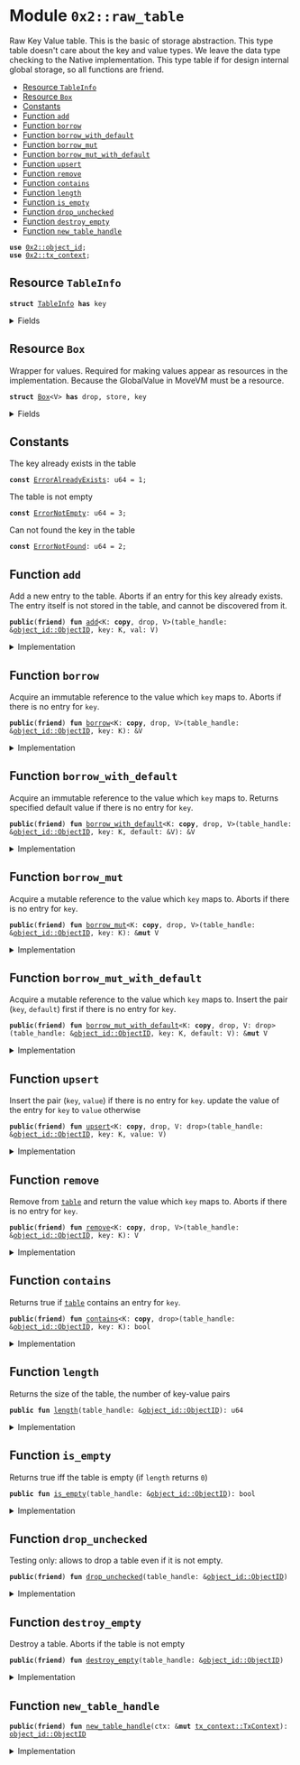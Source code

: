 
<a name="0x2_raw_table"></a>

# Module `0x2::raw_table`

Raw Key Value table. This is the basic of storage abstraction.
This type table doesn't care about the key and value types. We leave the data type checking to the Native implementation.
This type table if for design internal global storage, so all functions are friend.


-  [Resource `TableInfo`](#0x2_raw_table_TableInfo)
-  [Resource `Box`](#0x2_raw_table_Box)
-  [Constants](#@Constants_0)
-  [Function `add`](#0x2_raw_table_add)
-  [Function `borrow`](#0x2_raw_table_borrow)
-  [Function `borrow_with_default`](#0x2_raw_table_borrow_with_default)
-  [Function `borrow_mut`](#0x2_raw_table_borrow_mut)
-  [Function `borrow_mut_with_default`](#0x2_raw_table_borrow_mut_with_default)
-  [Function `upsert`](#0x2_raw_table_upsert)
-  [Function `remove`](#0x2_raw_table_remove)
-  [Function `contains`](#0x2_raw_table_contains)
-  [Function `length`](#0x2_raw_table_length)
-  [Function `is_empty`](#0x2_raw_table_is_empty)
-  [Function `drop_unchecked`](#0x2_raw_table_drop_unchecked)
-  [Function `destroy_empty`](#0x2_raw_table_destroy_empty)
-  [Function `new_table_handle`](#0x2_raw_table_new_table_handle)


<pre><code><b>use</b> <a href="object_id.md#0x2_object_id">0x2::object_id</a>;
<b>use</b> <a href="tx_context.md#0x2_tx_context">0x2::tx_context</a>;
</code></pre>



<a name="0x2_raw_table_TableInfo"></a>

## Resource `TableInfo`



<pre><code><b>struct</b> <a href="raw_table.md#0x2_raw_table_TableInfo">TableInfo</a> <b>has</b> key
</code></pre>



<details>
<summary>Fields</summary>


<dl>
<dt>
<code>state_root: <b>address</b></code>
</dt>
<dd>

</dd>
<dt>
<code>size: u64</code>
</dt>
<dd>

</dd>
</dl>


</details>

<a name="0x2_raw_table_Box"></a>

## Resource `Box`

Wrapper for values. Required for making values appear as resources in the implementation.
Because the GlobalValue in MoveVM must be a resource.


<pre><code><b>struct</b> <a href="raw_table.md#0x2_raw_table_Box">Box</a>&lt;V&gt; <b>has</b> drop, store, key
</code></pre>



<details>
<summary>Fields</summary>


<dl>
<dt>
<code>val: V</code>
</dt>
<dd>

</dd>
</dl>


</details>

<a name="@Constants_0"></a>

## Constants


<a name="0x2_raw_table_ErrorAlreadyExists"></a>

The key already exists in the table


<pre><code><b>const</b> <a href="raw_table.md#0x2_raw_table_ErrorAlreadyExists">ErrorAlreadyExists</a>: u64 = 1;
</code></pre>



<a name="0x2_raw_table_ErrorNotEmpty"></a>

The table is not empty


<pre><code><b>const</b> <a href="raw_table.md#0x2_raw_table_ErrorNotEmpty">ErrorNotEmpty</a>: u64 = 3;
</code></pre>



<a name="0x2_raw_table_ErrorNotFound"></a>

Can not found the key in the table


<pre><code><b>const</b> <a href="raw_table.md#0x2_raw_table_ErrorNotFound">ErrorNotFound</a>: u64 = 2;
</code></pre>



<a name="0x2_raw_table_add"></a>

## Function `add`

Add a new entry to the table. Aborts if an entry for this
key already exists. The entry itself is not stored in the
table, and cannot be discovered from it.


<pre><code><b>public</b>(<b>friend</b>) <b>fun</b> <a href="raw_table.md#0x2_raw_table_add">add</a>&lt;K: <b>copy</b>, drop, V&gt;(table_handle: &<a href="object_id.md#0x2_object_id_ObjectID">object_id::ObjectID</a>, key: K, val: V)
</code></pre>



<details>
<summary>Implementation</summary>


<pre><code><b>public</b>(<b>friend</b>) <b>fun</b> <a href="raw_table.md#0x2_raw_table_add">add</a>&lt;K: <b>copy</b> + drop, V&gt;(table_handle: &ObjectID, key: K, val: V) {
    <a href="raw_table.md#0x2_raw_table_add_box">add_box</a>&lt;K, V, <a href="raw_table.md#0x2_raw_table_Box">Box</a>&lt;V&gt;&gt;(table_handle, key, <a href="raw_table.md#0x2_raw_table_Box">Box</a> {val} )
}
</code></pre>



</details>

<a name="0x2_raw_table_borrow"></a>

## Function `borrow`

Acquire an immutable reference to the value which <code>key</code> maps to.
Aborts if there is no entry for <code>key</code>.


<pre><code><b>public</b>(<b>friend</b>) <b>fun</b> <a href="raw_table.md#0x2_raw_table_borrow">borrow</a>&lt;K: <b>copy</b>, drop, V&gt;(table_handle: &<a href="object_id.md#0x2_object_id_ObjectID">object_id::ObjectID</a>, key: K): &V
</code></pre>



<details>
<summary>Implementation</summary>


<pre><code><b>public</b>(<b>friend</b>) <b>fun</b> <a href="raw_table.md#0x2_raw_table_borrow">borrow</a>&lt;K: <b>copy</b> + drop, V&gt;(table_handle: &ObjectID, key: K): &V {
    &<a href="raw_table.md#0x2_raw_table_borrow_box">borrow_box</a>&lt;K, V, <a href="raw_table.md#0x2_raw_table_Box">Box</a>&lt;V&gt;&gt;(table_handle, key).val
}
</code></pre>



</details>

<a name="0x2_raw_table_borrow_with_default"></a>

## Function `borrow_with_default`

Acquire an immutable reference to the value which <code>key</code> maps to.
Returns specified default value if there is no entry for <code>key</code>.


<pre><code><b>public</b>(<b>friend</b>) <b>fun</b> <a href="raw_table.md#0x2_raw_table_borrow_with_default">borrow_with_default</a>&lt;K: <b>copy</b>, drop, V&gt;(table_handle: &<a href="object_id.md#0x2_object_id_ObjectID">object_id::ObjectID</a>, key: K, default: &V): &V
</code></pre>



<details>
<summary>Implementation</summary>


<pre><code><b>public</b>(<b>friend</b>) <b>fun</b> <a href="raw_table.md#0x2_raw_table_borrow_with_default">borrow_with_default</a>&lt;K: <b>copy</b> + drop, V&gt;(table_handle: &ObjectID, key: K, default: &V): &V {
    <b>if</b> (!<a href="raw_table.md#0x2_raw_table_contains">contains</a>&lt;K&gt;(table_handle, <b>copy</b> key)) {
        default
    } <b>else</b> {
        <a href="raw_table.md#0x2_raw_table_borrow">borrow</a>(table_handle, <b>copy</b> key)
    }
}
</code></pre>



</details>

<a name="0x2_raw_table_borrow_mut"></a>

## Function `borrow_mut`

Acquire a mutable reference to the value which <code>key</code> maps to.
Aborts if there is no entry for <code>key</code>.


<pre><code><b>public</b>(<b>friend</b>) <b>fun</b> <a href="raw_table.md#0x2_raw_table_borrow_mut">borrow_mut</a>&lt;K: <b>copy</b>, drop, V&gt;(table_handle: &<a href="object_id.md#0x2_object_id_ObjectID">object_id::ObjectID</a>, key: K): &<b>mut</b> V
</code></pre>



<details>
<summary>Implementation</summary>


<pre><code><b>public</b>(<b>friend</b>) <b>fun</b> <a href="raw_table.md#0x2_raw_table_borrow_mut">borrow_mut</a>&lt;K: <b>copy</b> + drop, V&gt;(table_handle: &ObjectID, key: K): &<b>mut</b> V {
    &<b>mut</b> <a href="raw_table.md#0x2_raw_table_borrow_box_mut">borrow_box_mut</a>&lt;K, V, <a href="raw_table.md#0x2_raw_table_Box">Box</a>&lt;V&gt;&gt;(table_handle, key).val
}
</code></pre>



</details>

<a name="0x2_raw_table_borrow_mut_with_default"></a>

## Function `borrow_mut_with_default`

Acquire a mutable reference to the value which <code>key</code> maps to.
Insert the pair (<code>key</code>, <code>default</code>) first if there is no entry for <code>key</code>.


<pre><code><b>public</b>(<b>friend</b>) <b>fun</b> <a href="raw_table.md#0x2_raw_table_borrow_mut_with_default">borrow_mut_with_default</a>&lt;K: <b>copy</b>, drop, V: drop&gt;(table_handle: &<a href="object_id.md#0x2_object_id_ObjectID">object_id::ObjectID</a>, key: K, default: V): &<b>mut</b> V
</code></pre>



<details>
<summary>Implementation</summary>


<pre><code><b>public</b>(<b>friend</b>) <b>fun</b> <a href="raw_table.md#0x2_raw_table_borrow_mut_with_default">borrow_mut_with_default</a>&lt;K: <b>copy</b> + drop, V: drop&gt;(table_handle: &ObjectID, key: K, default: V): &<b>mut</b> V {
    <b>if</b> (!<a href="raw_table.md#0x2_raw_table_contains">contains</a>&lt;K&gt;(table_handle, <b>copy</b> key)) {
        <a href="raw_table.md#0x2_raw_table_add">add</a>(table_handle, <b>copy</b> key, default)
    };
    <a href="raw_table.md#0x2_raw_table_borrow_mut">borrow_mut</a>(table_handle, key)
}
</code></pre>



</details>

<a name="0x2_raw_table_upsert"></a>

## Function `upsert`

Insert the pair (<code>key</code>, <code>value</code>) if there is no entry for <code>key</code>.
update the value of the entry for <code>key</code> to <code>value</code> otherwise


<pre><code><b>public</b>(<b>friend</b>) <b>fun</b> <a href="raw_table.md#0x2_raw_table_upsert">upsert</a>&lt;K: <b>copy</b>, drop, V: drop&gt;(table_handle: &<a href="object_id.md#0x2_object_id_ObjectID">object_id::ObjectID</a>, key: K, value: V)
</code></pre>



<details>
<summary>Implementation</summary>


<pre><code><b>public</b>(<b>friend</b>) <b>fun</b> <a href="raw_table.md#0x2_raw_table_upsert">upsert</a>&lt;K: <b>copy</b> + drop, V: drop&gt;(table_handle: &ObjectID, key: K, value: V) {
    <b>if</b> (!<a href="raw_table.md#0x2_raw_table_contains">contains</a>&lt;K&gt;(table_handle, <b>copy</b> key)) {
        <a href="raw_table.md#0x2_raw_table_add">add</a>(table_handle, <b>copy</b> key, value)
    } <b>else</b> {
        <b>let</b> ref = <a href="raw_table.md#0x2_raw_table_borrow_mut">borrow_mut</a>(table_handle, key);
        *ref = value;
    };
}
</code></pre>



</details>

<a name="0x2_raw_table_remove"></a>

## Function `remove`

Remove from <code><a href="table.md#0x2_table">table</a></code> and return the value which <code>key</code> maps to.
Aborts if there is no entry for <code>key</code>.


<pre><code><b>public</b>(<b>friend</b>) <b>fun</b> <a href="raw_table.md#0x2_raw_table_remove">remove</a>&lt;K: <b>copy</b>, drop, V&gt;(table_handle: &<a href="object_id.md#0x2_object_id_ObjectID">object_id::ObjectID</a>, key: K): V
</code></pre>



<details>
<summary>Implementation</summary>


<pre><code><b>public</b>(<b>friend</b>) <b>fun</b> <a href="raw_table.md#0x2_raw_table_remove">remove</a>&lt;K: <b>copy</b> + drop, V&gt;(table_handle: &ObjectID, key: K): V {
    <b>let</b> <a href="raw_table.md#0x2_raw_table_Box">Box</a> { val } = <a href="raw_table.md#0x2_raw_table_remove_box">remove_box</a>&lt;K, V, <a href="raw_table.md#0x2_raw_table_Box">Box</a>&lt;V&gt;&gt;(table_handle, key);
    val
}
</code></pre>



</details>

<a name="0x2_raw_table_contains"></a>

## Function `contains`

Returns true if <code><a href="table.md#0x2_table">table</a></code> contains an entry for <code>key</code>.


<pre><code><b>public</b>(<b>friend</b>) <b>fun</b> <a href="raw_table.md#0x2_raw_table_contains">contains</a>&lt;K: <b>copy</b>, drop&gt;(table_handle: &<a href="object_id.md#0x2_object_id_ObjectID">object_id::ObjectID</a>, key: K): bool
</code></pre>



<details>
<summary>Implementation</summary>


<pre><code><b>public</b>(<b>friend</b>) <b>fun</b> <a href="raw_table.md#0x2_raw_table_contains">contains</a>&lt;K: <b>copy</b> + drop&gt;(table_handle: &ObjectID, key: K): bool {
    <a href="raw_table.md#0x2_raw_table_contains_box">contains_box</a>&lt;K&gt;(table_handle, key)
}
</code></pre>



</details>

<a name="0x2_raw_table_length"></a>

## Function `length`

Returns the size of the table, the number of key-value pairs


<pre><code><b>public</b> <b>fun</b> <a href="raw_table.md#0x2_raw_table_length">length</a>(table_handle: &<a href="object_id.md#0x2_object_id_ObjectID">object_id::ObjectID</a>): u64
</code></pre>



<details>
<summary>Implementation</summary>


<pre><code><b>public</b> <b>fun</b> <a href="raw_table.md#0x2_raw_table_length">length</a>(table_handle: &ObjectID): u64 {
    <a href="raw_table.md#0x2_raw_table_box_length">box_length</a>(table_handle)
}
</code></pre>



</details>

<a name="0x2_raw_table_is_empty"></a>

## Function `is_empty`

Returns true iff the table is empty (if <code>length</code> returns <code>0</code>)


<pre><code><b>public</b> <b>fun</b> <a href="raw_table.md#0x2_raw_table_is_empty">is_empty</a>(table_handle: &<a href="object_id.md#0x2_object_id_ObjectID">object_id::ObjectID</a>): bool
</code></pre>



<details>
<summary>Implementation</summary>


<pre><code><b>public</b> <b>fun</b> <a href="raw_table.md#0x2_raw_table_is_empty">is_empty</a>(table_handle: &ObjectID): bool {
    <a href="raw_table.md#0x2_raw_table_length">length</a>(table_handle) == 0
}
</code></pre>



</details>

<a name="0x2_raw_table_drop_unchecked"></a>

## Function `drop_unchecked`

Testing only: allows to drop a table even if it is not empty.


<pre><code><b>public</b>(<b>friend</b>) <b>fun</b> <a href="raw_table.md#0x2_raw_table_drop_unchecked">drop_unchecked</a>(table_handle: &<a href="object_id.md#0x2_object_id_ObjectID">object_id::ObjectID</a>)
</code></pre>



<details>
<summary>Implementation</summary>


<pre><code><b>public</b>(<b>friend</b>) <b>fun</b> <a href="raw_table.md#0x2_raw_table_drop_unchecked">drop_unchecked</a>(table_handle: &ObjectID) {
    <a href="raw_table.md#0x2_raw_table_destroy_empty_box_unchecked">destroy_empty_box_unchecked</a>(table_handle)
}
</code></pre>



</details>

<a name="0x2_raw_table_destroy_empty"></a>

## Function `destroy_empty`

Destroy a table. Aborts if the table is not empty


<pre><code><b>public</b>(<b>friend</b>) <b>fun</b> <a href="raw_table.md#0x2_raw_table_destroy_empty">destroy_empty</a>(table_handle: &<a href="object_id.md#0x2_object_id_ObjectID">object_id::ObjectID</a>)
</code></pre>



<details>
<summary>Implementation</summary>


<pre><code><b>public</b>(<b>friend</b>) <b>fun</b> <a href="raw_table.md#0x2_raw_table_destroy_empty">destroy_empty</a>(table_handle: &ObjectID) {
    <b>assert</b>!(<a href="raw_table.md#0x2_raw_table_is_empty">is_empty</a>(table_handle), <a href="raw_table.md#0x2_raw_table_ErrorNotEmpty">ErrorNotEmpty</a>);
    <a href="raw_table.md#0x2_raw_table_destroy_empty_box_unchecked">destroy_empty_box_unchecked</a>(table_handle)
}
</code></pre>



</details>

<a name="0x2_raw_table_new_table_handle"></a>

## Function `new_table_handle`



<pre><code><b>public</b>(<b>friend</b>) <b>fun</b> <a href="raw_table.md#0x2_raw_table_new_table_handle">new_table_handle</a>(ctx: &<b>mut</b> <a href="tx_context.md#0x2_tx_context_TxContext">tx_context::TxContext</a>): <a href="object_id.md#0x2_object_id_ObjectID">object_id::ObjectID</a>
</code></pre>



<details>
<summary>Implementation</summary>


<pre><code><b>public</b>(<b>friend</b>) <b>fun</b> <a href="raw_table.md#0x2_raw_table_new_table_handle">new_table_handle</a>(ctx: &<b>mut</b> TxContext): ObjectID {
    <a href="tx_context.md#0x2_tx_context_fresh_object_id">tx_context::fresh_object_id</a>(ctx)
}
</code></pre>



</details>
